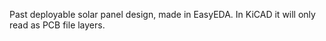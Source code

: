 Past deployable solar panel design, made in EasyEDA. In KiCAD it will only read as PCB file layers.
